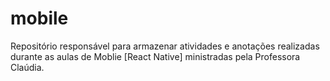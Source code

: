 # mobile
Repositório responsável para armazenar atividades e anotações realizadas durante as aulas de Moblie [React Native] ministradas pela Professora Claúdia.
